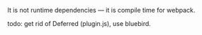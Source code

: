 It is not runtime dependencies — it is compile time for webpack.

todo: get rid of Deferred (plugin.js), use bluebird.